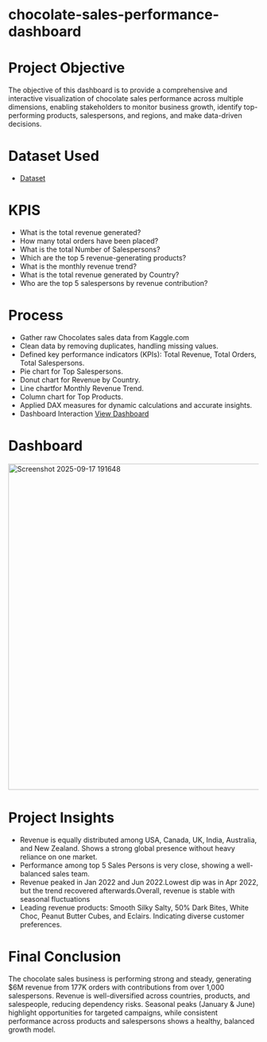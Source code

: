# chocolate-sales-performance-dashboard
# Project Objective
The objective of this dashboard is to provide a comprehensive and interactive visualization of chocolate sales performance across multiple dimensions, enabling stakeholders to monitor business growth, identify top-performing products, salespersons, and regions, and make data-driven decisions.
# Dataset Used
- <a href="https://github.com/saleem2411/chocolate-sales-performance-dashboard/blob/main/Chocolate_Sales.csv">Dataset</a>
# KPIS
- What is the total revenue generated?
- How many total orders have been placed?
- What is the total Number of Salespersons?
- Which are the top 5 revenue-generating products?
- What is the monthly revenue trend?
- What is the total revenue generated by Country?
- Who are the top 5 salespersons by revenue contribution?

# Process
- Gather raw Chocolates sales data from Kaggle.com
- Clean data by removing duplicates, handling missing values.
- Defined key performance indicators (KPIs): Total Revenue, Total Orders, Total Salespersons.
- Pie chart for Top Salespersons.
- Donut chart for Revenue by Country.
- Line chartfor Monthly Revenue Trend.
- Column chart for Top Products.
- Applied DAX measures for dynamic calculations and accurate insights.
- Dashboard Interaction <a href="https://github.com/saleem2411/chocolate-sales-performance-dashboard/blob/main/Screenshot%202025-09-17%20191648.png"> View Dashboard</a>

# Dashboard
<img width="1162" height="655" alt="Screenshot 2025-09-17 191648" src="https://github.com/user-attachments/assets/1d1ac0db-a555-4023-bb90-bcca73e62d18" />

# Project Insights
- Revenue is equally distributed among USA, Canada, UK, India, Australia, and New Zealand. Shows a strong global presence without heavy reliance on one market.
- Performance among top 5 Sales Persons is very close, showing a well-balanced sales team.
- Revenue peaked in Jan 2022 and Jun 2022.Lowest dip was in Apr 2022, but the trend recovered afterwards.Overall, revenue is stable with seasonal fluctuations
- Leading revenue products: Smooth Silky Salty, 50% Dark Bites, White Choc, Peanut Butter Cubes, and Eclairs. Indicating diverse customer preferences.

# Final Conclusion
The chocolate sales business is performing strong and steady, generating $6M revenue from 177K orders with contributions from over 1,000 salespersons. Revenue is well-diversified across countries, products, and salespeople, reducing dependency risks. Seasonal peaks (January & June) highlight opportunities for targeted campaigns, while consistent performance across products and salespersons shows a healthy, balanced growth model.
